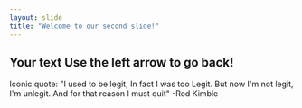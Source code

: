 ```yaml
---
layout: slide
title: "Welcome to our second slide!"
---
```

Your text
Use the left arrow to go back!
--- 
Iconic quote:
    "I used to be legit, In fact I was too Legit. But now I'm not legit, I'm unlegit. And for that reason I must quit"
    -Rod Kimble
